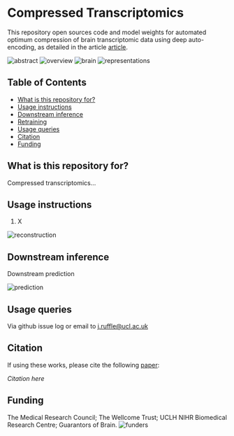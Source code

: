 # Compressed Transcriptomics
This repository open sources code and model weights for automated optimum compression of brain transcriptomic data using deep auto-encoding, as detailed in the article [article](URL).

![abstract](assets/graphical_abstract.png)
![overview](assets/latent_space.png)
![brain](assets/brain_figure.png)
![representations](assets/representations.png)

## Table of Contents
- [What is this repository for?](#what-is-this-repository-for)
- [Usage instructions](#usage-instructions)
- [Downstream inference](#downstream-inference)
- [Retraining](#retraining)
- [Usage queries](#usage-queries)
- [Citation](#citation)
- [Funding](#funding)

## What is this repository for?
Compressed transcriptomics...


## Usage instructions
1. X

![reconstruction](assets/reconstruction_error.png)


## Downstream inference
Downstream prediction


![prediction](assets/prediction.png)

## Usage queries
Via github issue log or email to j.ruffle@ucl.ac.uk

## Citation
If using these works, please cite the following [paper](URL):

*Citation here*

## Funding
The Medical Research Council; The Wellcome Trust; UCLH NIHR Biomedical Research Centre; Guarantors of Brain.
![funders](assets/funders.png)
